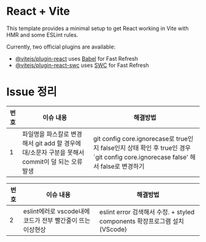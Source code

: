 # React + Vite

This template provides a minimal setup to get React working in Vite with HMR and some ESLint rules.

Currently, two official plugins are available:

- [@vitejs/plugin-react](https://github.com/vitejs/vite-plugin-react/blob/main/packages/plugin-react/README.md) uses [Babel](https://babeljs.io/) for Fast Refresh
- [@vitejs/plugin-react-swc](https://github.com/vitejs/vite-plugin-react-swc) uses [SWC](https://swc.rs/) for Fast Refresh

# Issue 정리

| 번호 | 이슈 내용                                                                                       | 해결방법                                                                                                                          |
| ---- | ----------------------------------------------------------------------------------------------- | --------------------------------------------------------------------------------------------------------------------------------- |
| 1    | 파일명을 파스칼로 변경해서 git add 할 경우에 대/소문자 구분을 못해서 commit이 덜 되는 오류 발생 | git config core.ignorecase로 true인지 false인지 상태 확인 후 true인 경우 `git config core.ignorecase false' 해서 false로 변경하기 |

| 번호 | 이슈 내용                                                  | 해결방법                                                                  |
| ---- | ---------------------------------------------------------- | ------------------------------------------------------------------------- |
| 2    | eslint에러로 vscode내에 코드가 전부 빨간줄이 뜨는 이상현상 | eslint error 검색해서 수정. + styled components 확장프로그램 설치(VScode) |
